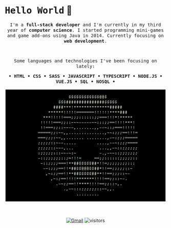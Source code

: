 # <samp>Hello World</samp> 👋

<p align="center">
    <samp>I'm a <strong>full-stack developer</strong> and I'm currently in my third year of <strong>computer  science</strong>. I started programming mini-games and game add-ons using Java in 2014. Currently focusing on <strong>web development</strong>.</samp>
</p>

<br>

<p align="center">
    <samp>Some languages and technologies I've been focusing on lately:</samp>
</p>

<div align="center">
    <samp>
        <strong>
            &bull; HTML &bull; CSS &bull; SASS &bull; JAVASCRIPT &bull; TYPESCRIPT
            &bull; NODE.JS &bull; VUE.JS &bull; SQL &bull; NOSQL &bull;
        </strong>
        <br>
    </samp>
    <br>
    <img src="https://raw.githubusercontent.com/biewdev/biewdev/main/assets/donut.gif" alt="ASCII Donut">
</div>

<br>

<!--
<a href="#"><img height="100px" src="https://github-readme-stats.vercel.app/api?username=biewdev&hide_title=true&hide_border=true&show_icons=true&include_all_commits=true&count_private=true&line_height=21&text_color=000&icon_color=000&bg_color=0,fff44a,6accff,43bfff,5c1cff&theme=graywhite"/><img height="100px" src="https://github-readme-stats.vercel.app/api/top-langs/?username=biewdev&hide=html&hide_title=true&hide_border=true&layout=compact&langs_count=7&text_color=000&icon_color=fff&bg_color=0,5c1cff,43bfff,6accff,fff44a&theme=graywhite"/></a>
-->
<br>

<div align="center">

[![Gmail](https://img.shields.io/badge/-Gmail-darkorange?style=flat-square&logo=gmail&logoColor=white)](mailto:gabrielaugustodev@gmail.com)
![visitors](https://visitor-badge.glitch.me/badge?page_id=biewdev)

</div>
